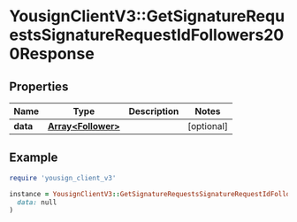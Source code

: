 # YousignClientV3::GetSignatureRequestsSignatureRequestIdFollowers200Response

## Properties

| Name | Type | Description | Notes |
| ---- | ---- | ----------- | ----- |
| **data** | [**Array&lt;Follower&gt;**](Follower.md) |  | [optional] |

## Example

```ruby
require 'yousign_client_v3'

instance = YousignClientV3::GetSignatureRequestsSignatureRequestIdFollowers200Response.new(
  data: null
)
```

